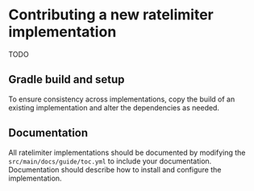 # Contributing a new ratelimiter implementation

TODO

## Gradle build and setup

To ensure consistency across implementations, copy the build of an existing implementation and alter the dependencies as needed.

## Documentation

All ratelimiter implementations should be documented by modifying the `src/main/docs/guide/toc.yml` to include your documentation. Documentation should describe how to install and configure the implementation.



